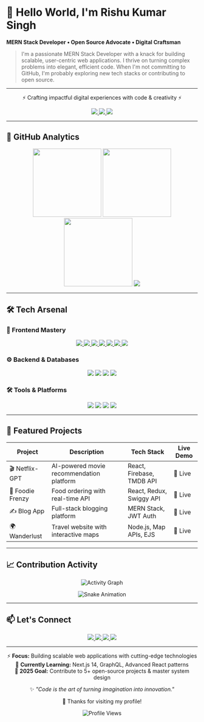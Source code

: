 # 💫 Hello World, I'm Rishu Kumar Singh  
**MERN Stack Developer • Open Source Advocate • Digital Craftsman**
> I'm a passionate MERN Stack Developer with a knack for building scalable, user-centric web applications. I thrive on turning complex problems into elegant, efficient code. When I'm not committing to GitHub, I'm probably exploring new tech stacks or contributing to open source.

---

<div align="center">

⚡ Crafting impactful digital experiences with code & creativity ⚡  

<p align="center">
  <a href="https://rishusingh372.github.io/Portfolio" target="_blank">
    <img src="https://img.shields.io/badge/🌐_Portfolio-000000?style=for-the-badge&logo=react&logoColor=61DAFB" />
  </a>
  <a href="#" target="_blank">
    <img src="https://img.shields.io/badge/📄_Resume-008080?style=for-the-badge&logo=readthedocs&logoColor=white" />
  </a>
  <a href="mailto:singhrishukumar008@gmail.com" target="_blank">
    <img src="https://img.shields.io/badge/💼_Hire_Me-00C04B?style=for-the-badge&logo=mail.ru&logoColor=white" />
  </a>
</p>

</div>


---

## 🎯 GitHub Analytics  

<div align="center">

<!-- GitHub Stats -->
<img src="https://github-readme-stats.vercel.app/api?username=Rishusingh372&show_icons=true&theme=aura&hide_border=true&bg_color=00000000&text_color=ffffff&icon_color=6366f1&title_color=6366f1" height="180em" />
<img src="https://github-readme-stats.vercel.app/api/top-langs/?username=Rishusingh372&layout=compact&theme=aura&hide_border=true&bg_color=00000000&text_color=ffffff&title_color=6366f1" height="180em" />

<!-- Streak -->
<img src="https://streak-stats.demolab.com?user=Rishusingh372&theme=aura&hide_border=true&background=00000000&dates=FFFFFF&stroke=6366F1&ring=6366F1&fire=6366F1&currStreakLabel=FFFFFF" height="180em" />

<!-- Trophies -->
<img src="https://github-profile-trophy.vercel.app/?username=Rishusingh372&theme=onedark&no-bg=true&no-frame=true&margin-w=15&margin-h=15&row=2&column=4" />

</div>



---

## 🛠️ Tech Arsenal  
### 🎨 Frontend Mastery  
<div align="center">

  <a href="#">
    <img src="https://img.shields.io/badge/HTML5-E34F26?style=for-the-badge&logo=html5&logoColor=white" />
  </a>
  <a href="#">
    <img src="https://img.shields.io/badge/CSS3-1572B6?style=for-the-badge&logo=css3&logoColor=white" />
  </a>
  <a href="#">
    <img src="https://img.shields.io/badge/JavaScript-F7DF1E?style=for-the-badge&logo=javascript&logoColor=black" />
  </a>
  <a href="#">
    <img src="https://img.shields.io/badge/Bootstrap-7952B3?style=for-the-badge&logo=bootstrap&logoColor=white" />
  </a>
  <a href="#">
    <img src="https://img.shields.io/badge/React-61DAFB?style=for-the-badge&logo=react&logoColor=black" />
  </a>
  <a href="#">
    <img src="https://img.shields.io/badge/Tailwind-38B2AC?style=for-the-badge&logo=tailwind-css&logoColor=white" />
  </a>
  <a href="#">
    <img src="https://img.shields.io/badge/Redux-764ABC?style=for-the-badge&logo=redux&logoColor=white" />
  </a>

</div>


### ⚙️ Backend & Databases  
<p align="center">
  <img src="https://img.shields.io/badge/Node.js-339933?style=for-the-badge&logo=node.js&logoColor=white" />
  <img src="https://img.shields.io/badge/Express-000000?style=for-the-badge&logo=express&logoColor=white" />
  <img src="https://img.shields.io/badge/MongoDB-47A248?style=for-the-badge&logo=mongodb&logoColor=white" />
  <img src="https://img.shields.io/badge/Firebase-FFCA28?style=for-the-badge&logo=firebase&logoColor=black" />
</p>  

### 🛠 Tools & Platforms  
<p align="center">
  <img src="https://img.shields.io/badge/VS_Code-007ACC?style=for-the-badge&logo=visual-studio-code&logoColor=white" />
  <img src="https://img.shields.io/badge/Git-F05032?style=for-the-badge&logo=git&logoColor=white" />
  <img src="https://img.shields.io/badge/Postman-FF6C37?style=for-the-badge&logo=postman&logoColor=white" />
  <img src="https://img.shields.io/badge/Vercel-000000?style=for-the-badge&logo=vercel&logoColor=white" />
</p>  


---

## 🚀 Featured Projects  

| Project        | Description                             | Tech Stack               | Live Demo |
|----------------|-----------------------------------------|--------------------------|-----------|
| 🎬 Netflix-GPT | AI-powered movie recommendation platform | React, Firebase, TMDB API | 🔗 Live   |
| 🍔 Foodie Frenzy | Food ordering with real-time API        | React, Redux, Swiggy API | 🔗 Live   |
| ✍️ Blog App    | Full-stack blogging platform             | MERN Stack, JWT Auth     | 🔗 Live   |
| 🌍 Wanderlust  | Travel website with interactive maps     | Node.js, Map APIs, EJS   | 🔗 Live   |

---

## 📈 Contribution Activity  

<div align="center">

![Activity Graph](https://github-readme-activity-graph.vercel.app/graph?username=Rishusingh372&theme=react-dark&hide_border=true&area=true&bg_color=00000000&color=6366f1&line=6366f1&point=6366f1)  

![Snake Animation](https://github.com/Rishusingh372/Rishusingh372/blob/output/github-contribution-grid-snake.svg)  

</div>

---

## 📫 Let's Connect  

<p align="center">
  <a href="https://www.linkedin.com/in/rishu372" target="_blank">
    <img src="https://img.shields.io/badge/LinkedIn-0A66C2?style=for-the-badge&logo=linkedin&logoColor=white" />
  </a>
  <a href="https://github.com/Rishusingh372" target="_blank">
    <img src="https://img.shields.io/badge/GitHub-181717?style=for-the-badge&logo=github&logoColor=white" />
  </a>
  <a href="mailto:singhrishukumar008@gmail.com" target="_blank">
    <img src="https://img.shields.io/badge/Email-D14836?style=for-the-badge&logo=gmail&logoColor=white" />
  </a>
  <a href="#" target="_blank">
    <img src="https://img.shields.io/badge/Twitter-1DA1F2?style=for-the-badge&logo=twitter&logoColor=white" />
  </a>
</p>

---

<div align="center">

⚡ **Focus:** Building scalable web applications with cutting-edge technologies  
🌱 **Currently Learning:** Next.js 14, GraphQL, Advanced React patterns  
🎯 **2025 Goal:** Contribute to 5+ open-source projects & master system design  

✨ *"Code is the art of turning imagination into innovation."*  

💙 Thanks for visiting my profile!  

![Profile Views](https://komarev.com/ghpvc/?username=Rishusingh372&color=6366f1&style=for-the-badge&label=PROFILE+VIEWS)  

</div>
